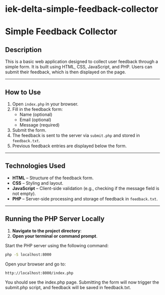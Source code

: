 # iek-delta-simple-feedback-collector
# Simple Feedback Collector

## Description
This is a basic web application designed to collect user feedback through a simple form. It is built using HTML, CSS, JavaScript, and PHP. Users can submit their feedback, which is then displayed on the page.

---

## How to Use

1. Open `index.php` in your browser.
2. Fill in the feedback form:
   - Name (optional)
   - Email (optional)
   - Message (required)
3. Submit the form.
4. The feedback is sent to the server via `submit.php` and stored in `feedback.txt`.
5. Previous feedback entries are displayed below the form.


---

## Technologies Used

- **HTML** – Structure of the feedback form.
- **CSS** – Styling and layout.
- **JavaScript** – Client-side validation (e.g., checking if the message field is not empty).
- **PHP** – Server-side processing and storage of feedback in `feedback.txt`.

---

## Running the PHP Server Locally

1. **Navigate to the project directory**:
2. **Open your terminal or command prompt**.

Start the PHP server using the following command:
```cmd
php -S localhost:8000
```
Open your browser and go to:

```
http://localhost:8000/index.php
```
You should see the index.php page. Submitting the form will now trigger the submit.php script, and feedback will be saved in feedback.txt.
